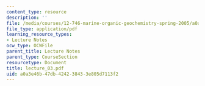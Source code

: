 ```yaml
---
content_type: resource
description: ''
file: /media/courses/12-746-marine-organic-geochemistry-spring-2005/a0a3e46b47db424238433e805d7113f2_lecture_03.pdf
file_type: application/pdf
learning_resource_types:
- Lecture Notes
ocw_type: OCWFile
parent_title: Lecture Notes
parent_type: CourseSection
resourcetype: Document
title: lecture_03.pdf
uid: a0a3e46b-47db-4242-3843-3e805d7113f2
---
```


